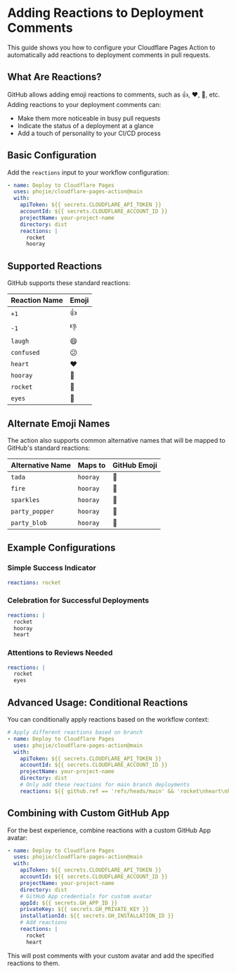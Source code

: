 # Adding Reactions to Deployment Comments

This guide shows you how to configure your Cloudflare Pages Action to automatically add reactions to deployment comments in pull requests.

## What Are Reactions?

GitHub allows adding emoji reactions to comments, such as 👍, ❤️, 🚀, etc. Adding reactions to your deployment comments can:

- Make them more noticeable in busy pull requests
- Indicate the status of a deployment at a glance
- Add a touch of personality to your CI/CD process

## Basic Configuration

Add the `reactions` input to your workflow configuration:

```yaml
- name: Deploy to Cloudflare Pages
  uses: phojie/cloudflare-pages-action@main
  with:
    apiToken: ${{ secrets.CLOUDFLARE_API_TOKEN }}
    accountId: ${{ secrets.CLOUDFLARE_ACCOUNT_ID }}
    projectName: your-project-name
    directory: dist
    reactions: |
      rocket
      hooray
```

## Supported Reactions

GitHub supports these standard reactions:

| Reaction Name | Emoji |
| ------------- | ----- |
| `+1`          | 👍    |
| `-1`          | 👎    |
| `laugh`       | 😄    |
| `confused`    | 😕    |
| `heart`       | ❤️    |
| `hooray`      | 🎉    |
| `rocket`      | 🚀    |
| `eyes`        | 👀    |

## Alternate Emoji Names

The action also supports common alternative names that will be mapped to GitHub's standard reactions:

| Alternative Name | Maps to  | GitHub Emoji |
| ---------------- | -------- | ------------ |
| `tada`           | `hooray` | 🎉           |
| `fire`           | `hooray` | 🎉           |
| `sparkles`       | `hooray` | 🎉           |
| `party_popper`   | `hooray` | 🎉           |
| `party_blob`     | `hooray` | 🎉           |

## Example Configurations

### Simple Success Indicator

```yaml
reactions: rocket
```

### Celebration for Successful Deployments

```yaml
reactions: |
  rocket
  hooray
  heart
```

### Attentions to Reviews Needed

```yaml
reactions: |
  rocket
  eyes
```

## Advanced Usage: Conditional Reactions

You can conditionally apply reactions based on the workflow context:

```yaml
# Apply different reactions based on branch
- name: Deploy to Cloudflare Pages
  uses: phojie/cloudflare-pages-action@main
  with:
    apiToken: ${{ secrets.CLOUDFLARE_API_TOKEN }}
    accountId: ${{ secrets.CLOUDFLARE_ACCOUNT_ID }}
    projectName: your-project-name
    directory: dist
    # Only add these reactions for main branch deployments
    reactions: ${{ github.ref == 'refs/heads/main' && 'rocket\nheart\nhooray' || 'rocket' }}
```

## Combining with Custom GitHub App

For the best experience, combine reactions with a custom GitHub App avatar:

```yaml
- name: Deploy to Cloudflare Pages
  uses: phojie/cloudflare-pages-action@main
  with:
    apiToken: ${{ secrets.CLOUDFLARE_API_TOKEN }}
    accountId: ${{ secrets.CLOUDFLARE_ACCOUNT_ID }}
    projectName: your-project-name
    directory: dist
    # GitHub App credentials for custom avatar
    appId: ${{ secrets.GH_APP_ID }}
    privateKey: ${{ secrets.GH_PRIVATE_KEY }}
    installationId: ${{ secrets.GH_INSTALLATION_ID }}
    # Add reactions
    reactions: |
      rocket
      heart
```

This will post comments with your custom avatar and add the specified reactions to them.
